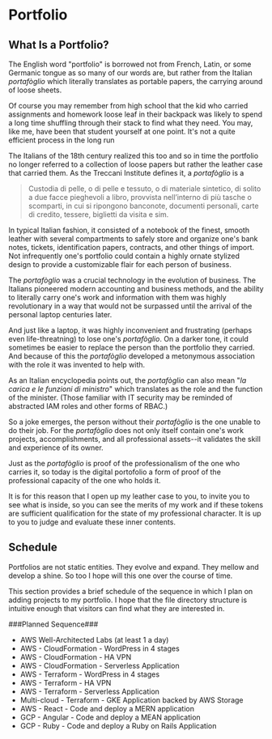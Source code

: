 # Portfolio

## What Is a Portfolio?

The English word "portfolio" is borrowed not from French, Latin, or some Germanic tongue as so many of our words are, but rather from the Italian *portafòglio* which literally translates as portable papers, the carrying around of loose sheets. 

Of course you may remember from high school that the kid who carried assignments and homework loose leaf in their backpack was likely to spend a long time shuffling through their stack to find what they need. You may, like me, have been that student yourself at one point. It's not a quite efficient process in the long run

The Italians of the 18th century realized this too and so in time the portfolio no longer referred to a collection of loose papers but rather the leather case that carried them. As the Treccani Institute defines it, a *portafòglio* is a 

> Custodia di pelle, o di pelle e tessuto, o di materiale sintetico, di solito a due facce pieghevoli a libro, provvista  nell’interno di più tasche o scomparti, in cui si ripongono banconote, documenti personali, carte di credito, tessere, biglietti da visita e sim.

In typical Italian fashion, it consisted of a notebook of the finest, smooth leather with several compartments to safely store and organize one's bank notes, tickets, identification papers, contracts, and other things of import. Not infrequently one's portfolio could contain a highly ornate stylized design to provide a customizable flair for each person of business.

The *portafòglio* was a crucial technology in the evolution of business. The Italians pioneered modern accounting and business methods, and the ability to literally carry one's work and information with them was highly revolutionary in a way that would not be surpassed until the arrival of the personal laptop centuries later.

And just like a laptop, it was highly inconvenient and frustrating (perhaps even life-threatning) to lose one's *portafòglio*. On a darker tone, it could sometimes be easier to replace the person than the portfolio they carried. And because of this the *portafòglio* developed a metonymous association with the role it was invented to help with.

As an Italian encyclopedia points out, the *portafòglio* can also mean "*la carica e le funzioni di ministro*" which translates as the role and the function of the minister. (Those familiar with IT security may be reminded of abstracted IAM roles and other forms of RBAC.)

So a joke emerges, the person without their *portafòglio* is the one unable to do their job. For the *portafòglio* does not only itself contain one's work projects, accomplishments, and all professional assets--it validates the skill and experience of its owner.

Just as the *portafòglio* is proof of the professionalism of the one who carries it, so today is the digital portofolio a form of proof of the professional capacity of the one who holds it.

It is for this reason that I open up my leather case to you, to invite you to see what is inside, so you can see the merits of my work and if these tokens are sufficient qualification for the state of my professional character. It is up to you to judge and evaluate these inner contents.

## Schedule

Portfolios are not static entities. They evolve and expand. They mellow and develop a shine. So too I hope will this one over the course of time.

This section provides a brief schedule of the sequence in which I plan on adding projects to my portfolio. I hope that the file directory structure is intuitive enough that visitors can find what they are interested in. 

###Planned Sequence###
* AWS Well-Architected Labs (at least 1 a day)
* AWS - CloudFormation - WordPress in 4 stages
* AWS - CloudFormation - HA VPN
* AWS - CloudFormation - Serverless Application
* AWS - Terraform - WordPress in 4 stages
* AWS - Terraform - HA VPN
* AWS - Terraform - Serverless Application
* Multi-cloud - Terraform - GKE Application backed by AWS Storage
* AWS - React - Code and deploy a MERN application
* GCP - Angular - Code and deploy a MEAN application
* GCP - Ruby - Code and deploy a Ruby on Rails Application
